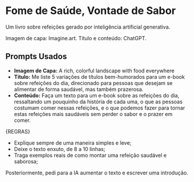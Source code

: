 # Fome de Saúde, Vontade de Sabor
Um livro sobre refeições gerado por inteligência artificial generativa.

Imagem de capa: Imagine.art. Título e conteúdo: ChatGPT.

## Prompts Usados

* **Imagem de Capa:** A rich, colorful landscape with food everywhere
* **Título:** Me liste 5 variações de títulos bem-humorados para um e-book sobre refeições do dia, direcionado para pessoas que desejam se alimentar de forma saudável, mas também prazerosa.
* **Conteúdo:** Faça um texto para um e-book sobre as refeições do dia, ressaltando um pouquinho da história de cada uma, o que as pessoas costumam comer nessas refeições, e o que podemos fazer para tornar estas refeições mais saudáveis sem perder o sabor e o prazer em comer. 

{REGRAS} 
- Explique sempre de uma maneira simples e leve;
- Deixe o texto enxuto, de 8 a 10 linhas; 
- Traga exemplos reais de como montar uma refeição saudável e saborosa; 

Posteriormente, pedi para a IA aumentar o texto e escrever uma introdução.
